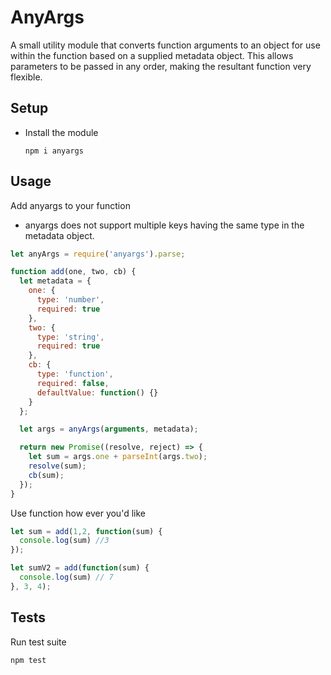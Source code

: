 # AnyArgs
A small utility module that converts function arguments to an object for use within the function based on a supplied metadata object. This allows parameters to be passed in any order, making the resultant function very flexible.

## Setup

- Install the module

  `npm i anyargs`

## Usage
Add anyargs to your function

- anyargs does not support multiple keys having the same type in the metadata object.

```javascript
let anyArgs = require('anyargs').parse;

function add(one, two, cb) {
  let metadata = {
    one: {
      type: 'number',
      required: true
    },
    two: {
      type: 'string',
      required: true
    },
    cb: {
      type: 'function',
      required: false,
      defaultValue: function() {}
    }
  };

  let args = anyArgs(arguments, metadata);

  return new Promise((resolve, reject) => {
    let sum = args.one + parseInt(args.two);
    resolve(sum);
    cb(sum);
  });
}
```
 Use function how ever you'd like

 ```javascript
 let sum = add(1,2, function(sum) {
   console.log(sum) //3   
 });

 let sumV2 = add(function(sum) {
   console.log(sum) // 7
 }, 3, 4);
 ```

## Tests

Run test suite

`npm test`
